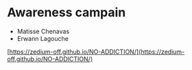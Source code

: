 # Awareness campain

- Matisse Chenavas
- Erwann Lagouche

[https://zedium-off.github.io/NO-ADDICTION/](https://zedium-off.github.io/NO-ADDICTION/)
